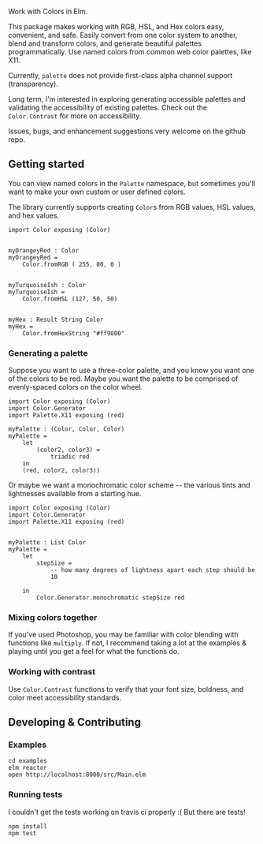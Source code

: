 Work with Colors in Elm.

This package makes working with RGB, HSL, and Hex colors easy, convenient, and safe.
Easily convert from one color system to another, blend and transform colors, and generate
beautiful palettes programmatically. Use named colors from common web color palettes, like X11.

Currently, `palette` does not provide first-class alpha channel support (transparency).

Long term, I'm interested in exploring generating accessible palettes and validating
the accessibility of existing palettes. Check out the `Color.Contrast` for more on accessibility.

Issues, bugs, and enhancement suggestions very welcome on the github repo.

## Getting started

You can view named colors in the `Palette` namespace, but sometimes you'll want to make your own
custom or user defined colors.

The library currently supports creating `Color`s from RGB values, HSL values, and hex values.

```
import Color exposing (Color)


myOrangeyRed : Color
myOrangeyRed =
    Color.fromRGB ( 255, 80, 0 )


myTurquoiseIsh : Color
myTurquoiseIsh =
    Color.fromHSL (127, 50, 50)


myHex : Result String Color
myHex =
    Color.fromHexString "#ff9800"

```

### Generating a palette

Suppose you want to use a three-color palette, and you know you want one of the colors to be red.
Maybe you want the palette to be comprised of evenly-spaced colors on the color wheel.

```
import Color exposing (Color)
import Color.Generator
import Palette.X11 exposing (red)

myPalette : (Color, Color, Color)
myPalette =
    let
        (color2, color3) =
            triadic red
    in
    (red, color2, color3))

```

Or maybe we want a monochromatic color scheme -- the various tints and lightnesses
available from a starting hue.

```
import Color exposing (Color)
import Color.Generator
import Palette.X11 exposing (red)


myPalette : List Color
myPalette =
    let
        stepSize =
            -- how many degrees of lightness apart each step should be
            10

    in
        Color.Generator.monochromatic stepSize red
```

### Mixing colors together

If you've used Photoshop, you may be familiar with color blending with functions
like `multiply`. If not, I recommend taking a lot at the examples & playing until
you get a feel for what the functions do.

### Working with contrast

Use `Color.Contrast` functions to verify that your font size, boldness, and color
meet accessibility standards.

## Developing & Contributing

### Examples

```
cd examples
elm reactor
open http://localhost:8000/src/Main.elm
```

### Running tests

I couldn't get the tests working on travis ci properly :( But there are tests!

```
npm install
npm test
```
